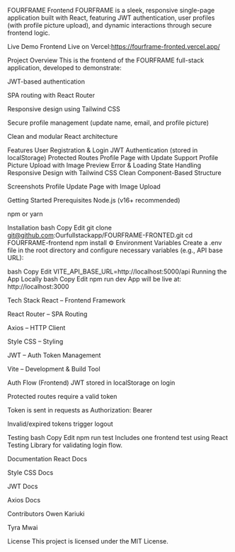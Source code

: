 FOURFRAME Frontend
FOURFRAME is a sleek, responsive single-page application built with React, featuring JWT authentication, user profiles (with profile picture upload), and dynamic interactions through secure frontend logic.

 Live Demo
Frontend Live on Vercel:https://fourframe-fronted.vercel.app/

 Project Overview
This is the frontend of the FOURFRAME full-stack application, developed to demonstrate:

JWT-based authentication

SPA routing with React Router

Responsive design using Tailwind CSS

Secure profile management (update name, email, and profile picture)

Clean and modular React architecture

 Features
 User Registration & Login
 JWT Authentication (stored in localStorage)
 Protected Routes
 Profile Page with Update Support
 Profile Picture Upload with Image Preview
 Error & Loading State Handling
 Responsive Design with Tailwind CSS
 Clean Component-Based Structure

 Screenshots
Profile Update Page with Image Upload


 Getting Started
 Prerequisites
Node.js (v16+ recommended)

npm or yarn

 Installation
bash
Copy
Edit
git clone git@github.com:Ourfullstackapp/FOURFRAME-FRONTED.git
cd FOURFRAME-frontend
npm install
⚙️ Environment Variables
Create a .env file in the root directory and configure necessary variables (e.g., API base URL):

bash
Copy
Edit
VITE_API_BASE_URL=http://localhost:5000/api
Running the App Locally
bash
Copy
Edit
npm run dev
App will be live at:
http://localhost:3000

Tech Stack
React – Frontend Framework

React Router – SPA Routing

Axios – HTTP Client

Style CSS – Styling

JWT – Auth Token Management

Vite – Development & Build Tool

Auth Flow (Frontend)
JWT stored in localStorage on login

Protected routes require a valid token

Token is sent in requests as Authorization: Bearer <token>

Invalid/expired tokens trigger logout

Testing
bash
Copy
Edit
npm run test
Includes one frontend test using React Testing Library for validating login flow.

Documentation
React Docs

Style CSS Docs

JWT Docs

Axios Docs

Contributors
Owen Kariuki

Tyra Mwai

License
This project is licensed under the MIT License.

